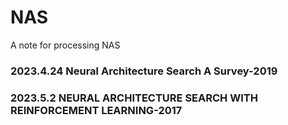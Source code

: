 # NAS
A note for processing NAS

### 2023.4.24 Neural Architecture Search A Survey-2019

### 2023.5.2 NEURAL ARCHITECTURE SEARCH WITH REINFORCEMENT LEARNING-2017

